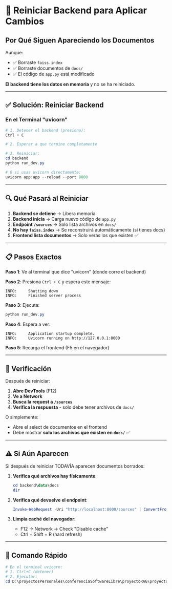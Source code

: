 # 🔄 Reiniciar Backend para Aplicar Cambios

## Por Qué Siguen Apareciendo los Documentos

Aunque:
- ✅ Borraste `faiss.index`
- ✅ Borraste documentos de `docs/`
- ✅ El código de `app.py` está modificado

**El backend tiene los datos en memoria** y no se ha reiniciado.

---

## ✅ Solución: Reiniciar Backend

### En el Terminal "uvicorn"

```powershell
# 1. Detener el backend (presiona):
Ctrl + C

# 2. Esperar a que termine completamente

# 3. Reiniciar:
cd backend
python run_dev.py

# O si usas uvicorn directamente:
uvicorn app:app --reload --port 8000
```

---

## 🔍 Qué Pasará al Reiniciar

1. **Backend se detiene** → Libera memoria
2. **Backend inicia** → Carga nuevo código de `app.py`
3. **Endpoint `/sources`** → Solo lista archivos en `docs/`
4. **No hay `faiss.index`** → Se reconstruirá automáticamente (si tienes docs)
5. **Frontend lista documentos** → Solo verás los que existen ✅

---

## 📋 Pasos Exactos

**Paso 1**: Ve al terminal que dice "uvicorn" (donde corre el backend)

**Paso 2**: Presiona `Ctrl + C` y espera este mensaje:
```
INFO:     Shutting down
INFO:     Finished server process
```

**Paso 3**: Ejecuta:
```powershell
python run_dev.py
```

**Paso 4**: Espera a ver:
```
INFO:     Application startup complete.
INFO:     Uvicorn running on http://127.0.0.1:8000
```

**Paso 5**: Recarga el frontend (F5 en el navegador)

---

## 🎯 Verificación

Después de reiniciar:

1. **Abre DevTools** (F12)
2. **Ve a Network**
3. **Busca la request a `/sources`**
4. **Verifica la respuesta** - solo debe tener archivos de `docs/`

O simplemente:
- Abre el select de documentos en el frontend
- Debe mostrar **solo los archivos que existen en `docs/`** ✅

---

## ⚠️ Si Aún Aparecen

Si después de reiniciar TODAVÍA aparecen documentos borrados:

1. **Verifica qué archivos hay físicamente**:
   ```powershell
   cd backend\data\docs
   dir
   ```

2. **Verifica qué devuelve el endpoint**:
   ```powershell
   Invoke-WebRequest -Uri "http://localhost:8000/sources" | ConvertFrom-Json
   ```

3. **Limpia caché del navegador**:
   - F12 → Network → Check "Disable cache"
   - Ctrl + Shift + R (hard refresh)

---

## 🔧 Comando Rápido

```powershell
# En el terminal uvicorn:
# 1. Ctrl+C (detener)
# 2. Ejecutar:
cd D:\proyectosPersonales\conferenciaSoftwareLibre\proyectoRAG\proyectoRAG\backend && python run_dev.py
```
